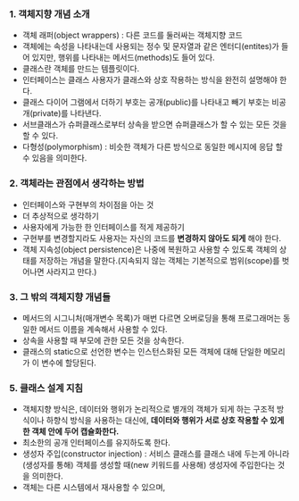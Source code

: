 
### 1. 객체지향 개념 소개

- 객체 래퍼(object wrappers) : 다른 코드를 둘러싸는 객체지향 코드
- 객체에는 속성을 나타내는데 사용되는 정수 및 문자열과 같은 엔터디(entites)가 들어 있지만, 행위를 나타내는 메서드(methods)도 들어 있다. 
- 클래스란 객체를 만드는 템플릿이다.
- 인터페이스는 클래스 사용자가 클래스와 상호 작용하는 방식을 완전히 설명해야 한다. 
- 클래스 다이어 그램에서 더하기 부호는 공개(public)를 나타내고 빼기 부호는 비공개(private)를 나타낸다. 
- 서브클래스가 슈퍼클래스로부터 상속을 받으면 슈퍼클래스가 할 수 있는 모든 것을 할 수 있다. 
- 다형성(polymorphism) : 비슷한 객체가 다른 방식으로 동일한 메시지에 응답 할 수 있음을 의미한다.  

### 2. 객체라는 관점에서 생각하는 방법 

- 인터페이스와 구현부의 차이점을 아는 것 
- 더 추상적으로 생각하기 
- 사용자에게 가능한 한 인터페이스를 적게 제공하기
- 구현부를 변경할지라도 사용자는 자신의 코드를 **변경하지 않아도 되게** 해야 한다.
- 객체 지속성(object persistence)은 나중에 복원하고 사용할 수 있도록 객체의 상태를 저장하는 개념을 말한다.(지속되지 않는 객체는 기본적으로 범위(scope)를 벗어나면 사라지고 만다.)

### 3. 그 밖의 객체지향 개념들

- 메서드의 시그니처(매개변수 목록)가 매번 다르면 오버로딩을 통해 프로그래머는 동일한 메서드 이름을 계속해서 사용할 수 있다. 
- 상속을 사용할 때 부모에 관한 모든 것을 상속한다. 
- 클래스의 static으로 선언한 변수는 인스턴스화된 모든 객체에 대해 단일한 메모리가 이 변수에 할당된다. 

### 5. 클래스 설계 지침 

- 객체지향 방식은, 데이터와 행위가 논리적으로 별개의 객체가 되게 하는 구조적 방식이나 하향식 방식을 사용하는 대신에, **데이터와 행위가 서로 상호 작용할 수 있게 한 객체 안에 두어 캡슐화한다.**
- 최소한의 공개 인터페이스를 유지하도록 한다. 
- 생성자 주입(constructor injection) : 서비스 클래스를 클래스 내에 두는게 아니라 (생성자를 통해) 객체를 생성할 때(new 키워드를 사용해) 생성자에 주입한다는 것을 의미한다. 
- 객체는 다른 시스템에서 재사용할 수 있으며, 

